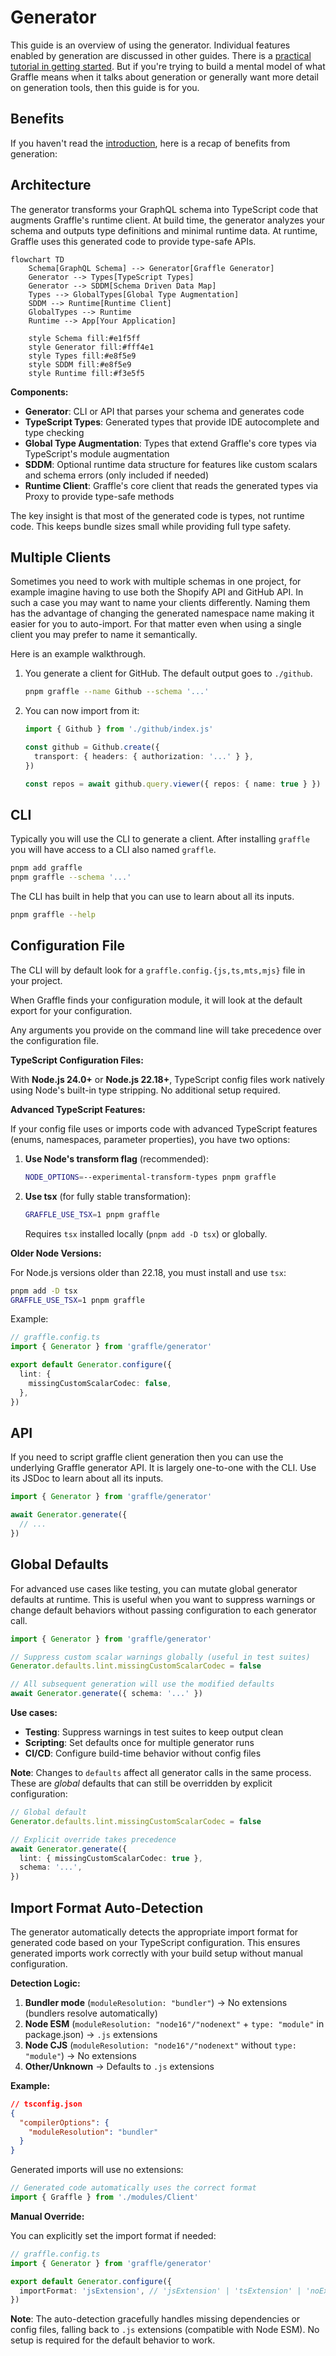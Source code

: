# Generator <GeneratedClientBadge />

This guide is an overview of using the generator. Individual features enabled by generation are discussed in other guides. There is a [practical tutorial in getting started](../20_getting-started.md). But if you're trying to build a mental model of what Graffle means when it talks about generation or generally want more detail on generation tools, then this guide is for you.

## Benefits

If you haven't read the [introduction](../index.md), here is a recap of benefits from generation:

<!--@include: @/_snippets/benefits.md-->

## Architecture

The generator transforms your GraphQL schema into TypeScript code that augments Graffle's runtime client. At build time, the generator analyzes your schema and outputs type definitions and minimal runtime data. At runtime, Graffle uses this generated code to provide type-safe APIs.

```mermaid
flowchart TD
    Schema[GraphQL Schema] --> Generator[Graffle Generator]
    Generator --> Types[TypeScript Types]
    Generator --> SDDM[Schema Driven Data Map]
    Types --> GlobalTypes[Global Type Augmentation]
    SDDM --> Runtime[Runtime Client]
    GlobalTypes --> Runtime
    Runtime --> App[Your Application]

    style Schema fill:#e1f5ff
    style Generator fill:#fff4e1
    style Types fill:#e8f5e9
    style SDDM fill:#e8f5e9
    style Runtime fill:#f3e5f5
```

**Components:**

- **Generator**: CLI or API that parses your schema and generates code
- **TypeScript Types**: Generated types that provide IDE autocomplete and type checking
- **Global Type Augmentation**: Types that extend Graffle's core types via TypeScript's module augmentation
- **SDDM**: Optional runtime data structure for features like custom scalars and schema errors (only included if needed)
- **Runtime Client**: Graffle's core client that reads the generated types via Proxy to provide type-safe methods

The key insight is that most of the generated code is types, not runtime code. This keeps bundle sizes small while providing full type safety.

## Multiple Clients

Sometimes you need to work with multiple schemas in one project, for example imagine having to use both the Shopify API and GitHub API. In such a case you may want to name your clients differently. Naming them has the advantage of changing the generated namespace name making it easier for you to auto-import. For that matter even when using a single client you may prefer to name it semantically.

Here is an example walkthrough.

1. You generate a client for GitHub. The default output goes to `./github`.

   ```sh
   pnpm graffle --name Github --schema '...'
   ```

2. You can now import from it:

   ```ts
   import { Github } from './github/index.js'

   const github = Github.create({
     transport: { headers: { authorization: '...' } },
   })

   const repos = await github.query.viewer({ repos: { name: true } })
   ```

## CLI

Typically you will use the CLI to generate a client. After installing `graffle` you will have access to a CLI also named `graffle`.

```bash
pnpm add graffle
pnpm graffle --schema '...'
```

The CLI has built in help that you can use to learn about all its inputs.

```bash
pnpm graffle --help
```

## Configuration File

The CLI will by default look for a `graffle.config.{js,ts,mts,mjs}` file in your project.

When Graffle finds your configuration module, it will look at the default export for your configuration.

Any arguments you provide on the command line will take precedence over the configuration file.

**TypeScript Configuration Files:**

With **Node.js 24.0+** or **Node.js 22.18+**, TypeScript config files work natively using Node's built-in type stripping. No additional setup required.

**Advanced TypeScript Features:**

If your config file uses or imports code with advanced TypeScript features (enums, namespaces, parameter properties), you have two options:

1. **Use Node's transform flag** (recommended):
   ```bash
   NODE_OPTIONS=--experimental-transform-types pnpm graffle
   ```

2. **Use tsx** (for fully stable transformation):
   ```bash
   GRAFFLE_USE_TSX=1 pnpm graffle
   ```
   Requires `tsx` installed locally (`pnpm add -D tsx`) or globally.

**Older Node Versions:**

For Node.js versions older than 22.18, you must install and use `tsx`:

```bash
pnpm add -D tsx
GRAFFLE_USE_TSX=1 pnpm graffle
```

Example:

```ts
// graffle.config.ts
import { Generator } from 'graffle/generator'

export default Generator.configure({
  lint: {
    missingCustomScalarCodec: false,
  },
})
```

## API

If you need to script graffle client generation then you can use the underlying Graffle generator API. It is largely one-to-one with the CLI. Use its JSDoc to learn about all its inputs.

```ts
import { Generator } from 'graffle/generator'

await Generator.generate({
  // ...
})
```

## Global Defaults

For advanced use cases like testing, you can mutate global generator defaults at runtime. This is useful when you want to suppress warnings or change default behaviors without passing configuration to each generator call.

```ts
import { Generator } from 'graffle/generator'

// Suppress custom scalar warnings globally (useful in test suites)
Generator.defaults.lint.missingCustomScalarCodec = false

// All subsequent generation will use the modified defaults
await Generator.generate({ schema: '...' })
```

**Use cases:**

- **Testing**: Suppress warnings in test suites to keep output clean
- **Scripting**: Set defaults once for multiple generator runs
- **CI/CD**: Configure build-time behavior without config files

**Note**: Changes to `defaults` affect all generator calls in the same process. These are _global_ defaults that can still be overridden by explicit configuration:

```ts
// Global default
Generator.defaults.lint.missingCustomScalarCodec = false

// Explicit override takes precedence
await Generator.generate({
  lint: { missingCustomScalarCodec: true },
  schema: '...',
})
```

## Import Format Auto-Detection

The generator automatically detects the appropriate import format for generated code based on your TypeScript configuration. This ensures generated imports work correctly with your build setup without manual configuration.

**Detection Logic:**

1. **Bundler mode** (`moduleResolution: "bundler"`) → No extensions (bundlers resolve automatically)
2. **Node ESM** (`moduleResolution: "node16"/"nodenext"` + `type: "module"` in package.json) → `.js` extensions
3. **Node CJS** (`moduleResolution: "node16"/"nodenext"` without `type: "module"`) → No extensions
4. **Other/Unknown** → Defaults to `.js` extensions

**Example:**

```json
// tsconfig.json
{
  "compilerOptions": {
    "moduleResolution": "bundler"
  }
}
```

Generated imports will use no extensions:

```ts
// Generated code automatically uses the correct format
import { Graffle } from './modules/Client'
```

**Manual Override:**

You can explicitly set the import format if needed:

```ts
// graffle.config.ts
import { Generator } from 'graffle/generator'

export default Generator.configure({
  importFormat: 'jsExtension', // 'jsExtension' | 'tsExtension' | 'noExtension'
})
```

**Note**: The auto-detection gracefully handles missing dependencies or config files, falling back to `.js` extensions (compatible with Node ESM). No setup is required for the default behavior to work.
